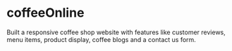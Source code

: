 # coffeeOnline
Built a responsive coffee shop website with features like customer reviews,  menu items, product display, coffee blogs and a contact us form.
